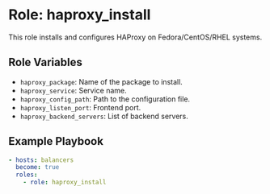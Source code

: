 # Role: haproxy_install

This role installs and configures HAProxy on Fedora/CentOS/RHEL systems.

## Role Variables

- `haproxy_package`: Name of the package to install.
- `haproxy_service`: Service name.
- `haproxy_config_path`: Path to the configuration file.
- `haproxy_listen_port`: Frontend port.
- `haproxy_backend_servers`: List of backend servers.

## Example Playbook

```yaml
- hosts: balancers
  become: true
  roles:
    - role: haproxy_install
```
